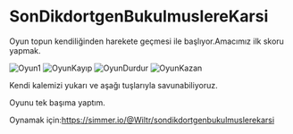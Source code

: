 # SonDikdortgenBukulmuslereKarsi

Oyun topun kendiliğinden harekete geçmesi ile başlıyor.Amacımız ilk skoru yapmak.

![Oyun1](https://user-images.githubusercontent.com/47645405/204467904-3be6a109-20dc-44ff-b0a6-97a70eb34f61.png)
![OyunKayıp](https://user-images.githubusercontent.com/47645405/204467926-e22324b5-e205-4cca-8fcd-163922663cd7.png)
![OyunDurdur](https://user-images.githubusercontent.com/47645405/204467932-52d61e5e-b9f8-4cec-93e1-43200c3b4320.png)
![OyunKazan](https://user-images.githubusercontent.com/47645405/204467945-ba65b99b-e179-4d79-9c1f-524c7e7a676f.png)

Kendi kalemizi yukarı ve aşağı tuşlarıyla savunabiliyoruz.

Oyunu tek başıma yaptım.



Oynamak için:https://simmer.io/@Wiltr/sondikdortgenbukulmuslerekarsi
